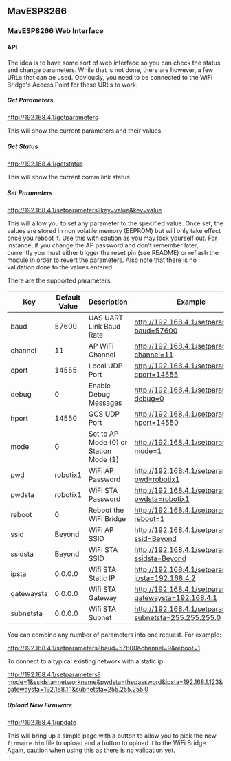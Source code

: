 ## MavESP8266
### MavESP8266 Web Interface

#### API

The idea is to have some sort of web interface so you can check the status and change parameters. While that is not done, there are however, a few URLs that can be used. Obviously, you need to be connected to the WiFi Bridge's Access Point for these URLs to work.

##### Get Parameters

http://192.168.4.1/getparameters

This will show the current parameters and their values.

##### Get Status

http://192.168.4.1/getstatus

This will show the current comm link status.

##### Set Parameters

http://192.168.4.1/setparameters?key=value&key=value

This will allow you to set any parameter to the specified value. Once set, the values are stored in non volatile memory (EEPROM) but will only take effect once you reboot it. Use this with caution as you may lock yourself out. For instance, if you change the AP password and don't remember later, currently you must either trigger the reset pin (see README) or reflash the module in order to revert the parameters. Also note that there is no validation done to the values entered. 

There are the supported parameters:

| Key  | Default Value | Description | Example |
| ------------- | -------------- | -------------- | -------------- |
| baud  | 57600 | UAS UART Link Baud Rate | http://192.168.4.1/setparameters?baud=57600 |
| channel | 11  | AP WiFi Channel | http://192.168.4.1/setparameters?channel=11 |
| cport | 14555  | Local UDP Port | http://192.168.4.1/setparameters?cport=14555 |
| debug | 0  | Enable Debug Messages | http://192.168.4.1/setparameters?debug=0 |
| hport | 14550  | GCS UDP Port | http://192.168.4.1/setparameters?hport=14550 |
| mode | 0  | Set to AP Mode (0) or Station Mode (1) | http://192.168.4.1/setparameters?mode=1 |
| pwd | robotix1  | WiFi AP Password | http://192.168.4.1/setparameters?pwd=robotix1 |
| pwdsta | robotix1  | WiFi STA Password | http://192.168.4.1/setparameters?pwdsta=robotix1 |
| reboot | 0  | Reboot the WiFi Bridge | http://192.168.4.1/setparameters?reboot=1 |
| ssid | Beyond  | WiFi AP SSID | http://192.168.4.1/setparameters?ssid=Beyond |
| ssidsta | Beyond  | WiFi STA SSID | http://192.168.4.1/setparameters?ssidsta=Beyond |
| ipsta | 0.0.0.0 | Wifi STA Static IP | http://192.168.4.1/setparameters?ipsta=192.168.4.2 |
| gatewaysta | 0.0.0.0 | Wifi STA Gateway | http://192.168.4.1/setparameters?gatewaysta=192.168.4.1 |
| subnetsta | 0.0.0.0 | Wifi STA Subnet | http://192.168.4.1/setparameters?subnetsta=255.255.255.0 |

You can combine any number of parameters into one request. For example:

http://192.168.4.1/setparameters?baud=57600&channel=9&reboot=1

To connect to a typical existing network with a static ip:

http://192.168.4.1/setparameters?mode=1&ssidsta=networkname&pwdsta=thepassword&ipsta=192.168.1.123&gatewaysta=192.168.1.1&subnetsta=255.255.255.0

##### Upload New Firmware

http://192.168.4.1/update

This will bring up a simple page with a button to allow you to pick the new ```firmware.bin``` file to upload and a button to upload it to the WiFi Bridge. Again, caution when using this as there is no validation yet.

